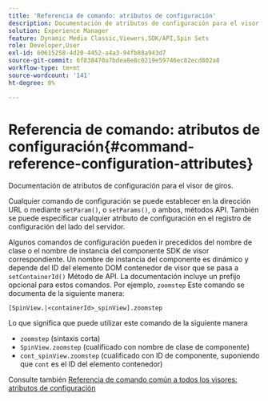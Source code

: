 ```yaml
---
title: 'Referencia de comando: atributos de configuración'
description: Documentación de atributos de configuración para el visor de giros.
solution: Experience Manager
feature: Dynamic Media Classic,Viewers,SDK/API,Spin Sets
role: Developer,User
exl-id: 60615258-4d20-4452-a4a3-94fb88a943d7
source-git-commit: 6f838470a7bdea8e8c0219e59746ec82ecd802a8
workflow-type: tm+mt
source-wordcount: '141'
ht-degree: 0%

---
```


# Referencia de comando: atributos de configuración{#command-reference-configuration-attributes}

Documentación de atributos de configuración para el visor de giros.

Cualquier comando de configuración se puede establecer en la dirección URL o mediante `setParam()`, o `setParams()`, o ambos, métodos API. También se puede especificar cualquier atributo de configuración en el registro de configuración del lado del servidor.

Algunos comandos de configuración pueden ir precedidos del nombre de clase o el nombre de instancia del componente SDK de visor correspondiente. Un nombre de instancia del componente es dinámico y depende del ID del elemento DOM contenedor de visor que se pasa a `setContainerId()` Método de API. La documentación incluye un prefijo opcional para estos comandos. Por ejemplo, `zoomstep` Este comando se documenta de la siguiente manera:

`[SpinView.|<containerId>_spinView].zoomstep`

Lo que significa que puede utilizar este comando de la siguiente manera

* `zoomstep` (sintaxis corta)
* `SpinView.zoomstep` (cualificado con nombre de clase de componente)
* `cont_spinView.zoomstep` (cualificado con ID de componente, suponiendo que `cont` es el ID del elemento contenedor)

Consulte también [Referencia de comando común a todos los visores: atributos de configuración](../../../r-html5-viewer-20-cmdref-configattrib/r-html5-viewer-20-cmdref-configattrib.md#concept-850e0f2c49b949deb7cfbfd330d329bd)
